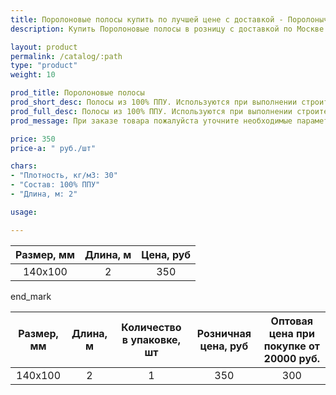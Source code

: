 ```yaml
---
title: Поролоновые полосы купить по лучшей цене с доставкой - Поролоныч
description: Купить Поролоновые полосы в розницу с доставкой по Москве в интернет-магазине Поролоныча.

layout: product
permalink: /catalog/:path
type: "product"
weight: 10

prod_title: Поролоновые полосы
prod_short_desc: Полосы из 100% ППУ. Используются при выполнении строительных работ или ручной мойке автомобилей.
prod_full_desc: Полосы из 100% ППУ. Используются при выполнении строительных работ или ручной мойке автомобилей.
prod_message: При заказе товара пожалуйста уточните необходимые параметры (количество).

price: 350
price-a: " руб./шт"

chars:
- "Плотность, кг/м3: 30"
- "Состав: 100% ППУ"
- "Длина, м: 2"

usage:

---
```

| Размер, мм | Длина, м |Цена, руб
|:-----------:|:---------------:|:-------------------:|
|140x100|2|350

end_mark

| Размер, мм | Длина, м | Количество в упаковке, шт | Розничная цена, руб | Оптовая цена при покупке от 20000 руб. |
|:-----------:|:---------------:|:-------------------:|:---------------------------:|:-----------------------------------------:|
|140x100|2|1|350|300|